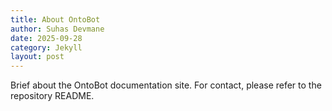```yaml
---
title: About OntoBot
author: Suhas Devmane
date: 2025-09-28
category: Jekyll
layout: post
---
```


Brief about the OntoBot documentation site. For contact, please refer to the repository README.
